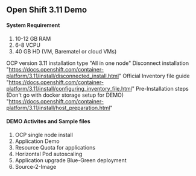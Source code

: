 ## Open Shift 3.11 Demo 

#### System Requirement
1. 10-12 GB RAM
2. 6-8 VCPU
3. 40 GB HD
(VM, Barematel or cloud VMs)

OCP version 3.11 installation type "All in one node" 
Disconnect installation "https://docs.openshift.com/container-platform/3.11/install/disconnected_install.html"
Official Inventory file guide "https://docs.openshift.com/container-platform/3.11/install/configuring_inventory_file.html"
Pre-Installation steps (Don't go with docker storage setup for DEMO)
"https://docs.openshift.com/container-platform/3.11/install/host_preparation.html"

#### DEMO Activites and Sample files
1. OCP single node install
2. Application Demo
3. Resource Quota for applications 
4. Horizontal Pod autoscaling
5. Application upgrade Blue-Green deployment
6. Source-2-Image

